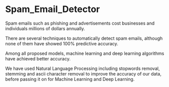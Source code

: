 # Spam_Email_Detector

Spam emails such as phishing and advertisements cost businesses and individuals millions of dollars annually. 

There are several techniques to automatically detect spam emails, although none of them have showed 100% predictive accuracy. 

Among all proposed models, machine learning and deep learning algorithms have achieved better accuracy. 

We have used Natural Language Processing including stopwords removal, stemming and ascii character removal to improve the accuracy of our data, before passing it on for Machine Learning and Deep Learning.

